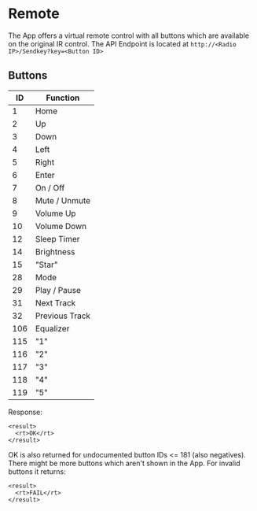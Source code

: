 # Remote
The App offers a virtual remote control with all buttons which are available on the original IR control. The API Endpoint is located at `http://<Radio IP>/Sendkey?key=<Button ID>`

## Buttons
|ID |   Function    |
|---|---------------|
|1  | Home          |
|2  | Up            |
|3  | Down          |
|4  | Left          |
|5  | Right         |
|6  | Enter         |
|7  | On / Off      |
|8  | Mute / Unmute |
|9  | Volume Up     |
|10 | Volume Down   |
|12 | Sleep Timer   |
|14 | Brightness    |
|15 | "Star"        |
|28 | Mode          |
|29 | Play / Pause  |
|31 | Next Track    |
|32 | Previous Track|
|106| Equalizer     |
|115| "1"           |
|116| "2"           |
|117| "3"           |
|118| "4"           |
|119| "5"           |

Response:
```
<result>
  <rt>OK</rt>
</result>
```

OK is also returned for undocumented button IDs <= 181 (also negatives). There might be more buttons which aren't shown in the App. For invalid buttons it returns:
```
<result>
  <rt>FAIL</rt>
</result>
```
